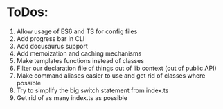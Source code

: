 # ToDos:

1. Allow usage of ES6 and TS for config files
2. Add progress bar in CLI
3. Add docusaurus support
4. Add memoization and caching mechanisms
5. Make templates functions instead of classes
6. Filter our declaration file of things out of lib context (out of public API)
7. Make command aliases easier to use and get rid of classes where possible
8. Try to simplify the big switch statement from index.ts
9. Get rid of as many index.ts as possible
